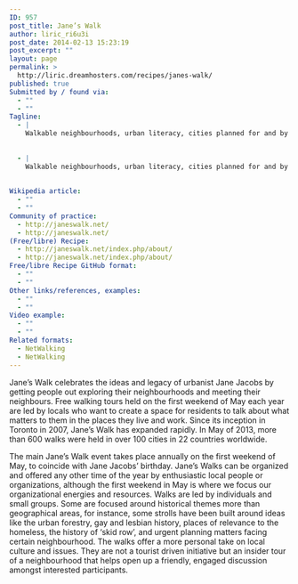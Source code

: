 ```yaml
---
ID: 957
post_title: Jane’s Walk
author: liric_ri6u3i
post_date: 2014-02-13 15:23:19
post_excerpt: ""
layout: page
permalink: >
  http://liric.dreamhosters.com/recipes/janes-walk/
published: true
Submitted by / found via:
  - ""
  - ""
Tagline:
  - |
    Walkable neighbourhoods, urban literacy, cities planned for and by people.
    
    
  - |
    Walkable neighbourhoods, urban literacy, cities planned for and by people.
    
    
Wikipedia article:
  - ""
  - ""
Community of practice:
  - http://janeswalk.net/
  - http://janeswalk.net/
(Free/libre) Recipe:
  - http://janeswalk.net/index.php/about/
  - http://janeswalk.net/index.php/about/
Free/libre Recipe GitHub format:
  - ""
  - ""
Other links/references, examples:
  - ""
  - ""
Video example:
  - ""
  - ""
Related formats:
  - NetWalking
  - NetWalking
---
```

Jane’s Walk celebrates the ideas and legacy of urbanist Jane Jacobs by getting people out exploring their neighbourhoods and meeting their neighbours. Free walking tours held on the first weekend of May each year are led by locals who want to create a space for residents to talk about what matters to them in the places they live and work. Since its inception in Toronto in 2007, Jane’s Walk has expanded rapidly. In May of 2013, more than 600 walks were held in over 100 cities in 22 countries worldwide.

The main Jane’s Walk event takes place annually on the first weekend of May, to coincide with Jane Jacobs’ birthday. Jane’s Walks can be organized and offered any other time of the year by enthusiastic local people or organizations, although the first weekend in May is where we focus our organizational energies and resources. Walks are led by individuals and small groups. Some are focused around historical themes more than geographical areas, for instance, some strolls have been built around ideas like the urban forestry, gay and lesbian history, places of relevance to the homeless, the history of ‘skid row’, and urgent planning matters facing certain neighbourhood. The walks offer a more personal take on local culture and issues. They are not a tourist driven initiative but an insider tour of a neighbourhood that helps open up a friendly, engaged discussion amongst interested participants.